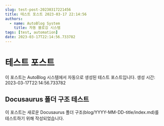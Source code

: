 ```yaml
---
slug: test-post-20230317221456
title: 테스트 포스트 2023-03-17 22:14:56
authors:
  - name: AutoBlog System
    title: 자동 블로깅 시스템
tags: [test, automation]
date: 2023-03-17T22:14:56.733782
---
```


# 테스트 포스트

이 포스트는 AutoBlog 시스템에서 자동으로 생성된 테스트 포스트입니다.
생성 시간: 2023-03-17T22:14:56.733782

## Docusaurus 폴더 구조 테스트

이 포스트는 새로운 Docusaurus 폴더 구조(blog/YYYY-MM-DD-title/index.md)를 테스트하기 위해 작성되었습니다. 
